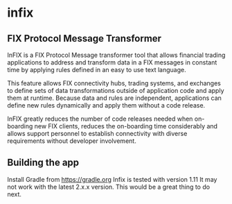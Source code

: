 # infix
FIX Protocol Message Transformer
--------------------------------
InFIX is a FIX Protocol Message transformer tool that allows financial trading applications to address and transform data in a FIX messages in constant time by applying rules defined in an easy to use text language.

This feature allows FIX connectivity hubs, trading systems, and exchanges to define sets of data transformations outside of application code and apply them at runtime. Because data and rules are independent, applications can define new rules dynamically and apply them without a code release.

InFIX greatly reduces the number of code releases needed when on-boarding new FIX clients, reduces the on-boarding time considerably and allows support personnel to establish connectivity with diverse requirements without developer involvement.

Building the app
----------------
Install Gradle from https://gradle.org
Infix is tested with version 1.11
It may not work with the latest 2.x.x version.
This would be a great thing to do next.


